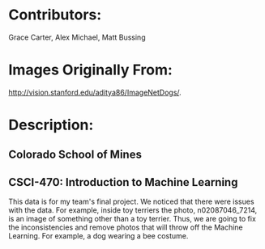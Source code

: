 # Contributors: 
Grace Carter, Alex Michael, Matt Bussing
# Images Originally From:
http://vision.stanford.edu/aditya86/ImageNetDogs/.
# Description:
## Colorado School of Mines
## CSCI-470: Introduction to Machine Learning
This data is for my team's final project. We noticed that there were issues
with the data. For
example, inside toy terriers the photo, n02087046_7214, is
an image of something other than a toy terrier. Thus, we are going to fix the inconsistencies and remove photos that will throw off the Machine Learning. For example, a dog wearing a bee costume.

